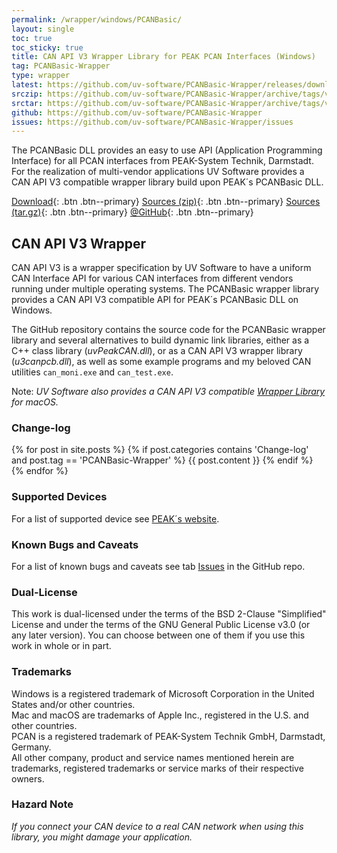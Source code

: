 ```yaml
---
permalink: /wrapper/windows/PCANBasic/
layout: single
toc: true
toc_sticky: true
title: CAN API V3 Wrapper Library for PEAK PCAN Interfaces (Windows)
tag: PCANBasic-Wrapper
type: wrapper
latest: https://github.com/uv-software/PCANBasic-Wrapper/releases/download/v0.4.1/artifacts.zip
srczip: https://github.com/uv-software/PCANBasic-Wrapper/archive/tags/v0.4.1.zip
srctar: https://github.com/uv-software/PCANBasic-Wrapper/archive/tags/v0.4.1.tar.gz
github: https://github.com/uv-software/PCANBasic-Wrapper
issues: https://github.com/uv-software/PCANBasic-Wrapper/issues
---
```

The PCANBasic DLL provides an easy to use API (Application Programming Interface) for all PCAN interfaces from PEAK-System Technik, Darmstadt.
For the realization of multi-vendor applications UV&nbsp;Software provides a CAN&nbsp;API&nbsp;V3 compatible wrapper library build upon PEAK´s PCANBasic DLL.

[Download]({{page.latest}}){: .btn .btn--primary}
[Sources (zip)]({{page.srczip}}){: .btn .btn--primary}
[Sources (tar.gz)]({{page.srctar}}){: .btn .btn--primary}
[@GitHub]({{page.github}}){: .btn .btn--primary}

## CAN API V3 Wrapper

CAN&nbsp;API&nbsp;V3 is a wrapper specification by UV&nbsp;Software to have a uniform CAN Interface API for various CAN interfaces from different vendors running under multiple operating systems.
The PCANBasic wrapper library provides a CAN&nbsp;API&nbsp;V3 compatible API for PEAK´s PCANBasic DLL on Windows.

The GitHub repository contains the source code for the PCANBasic wrapper library and several alternatives to build dynamic link libraries, either as a C++ class library (_uvPeakCAN.dll_), or as a CAN&nbsp;API&nbsp;V3 wrapper library (_u3canpcb.dll_), as well as some example programs and my beloved CAN utilities `can_moni.exe` and `can_test.exe`.

Note: _UV&nbsp;Software also provides a CAN&nbsp;API&nbsp;V3 compatible [Wrapper Library](/wrapper/PCANBasic/) for macOS._

### Change-log

{% for post in site.posts %}
{% if post.categories contains 'Change-log' and post.tag == 'PCANBasic-Wrapper' %}
{{ post.content }}
{% endif %}
{% endfor %}

### Supported Devices

For a list of supported device see [PEAK´s website](https://www.peak-system.com/PCAN-Basic.239.0.html).

### Known Bugs and Caveats

For a list of known bugs and caveats see tab [Issues]({{page.issues}}) in the GitHub repo.

### Dual-License

This work is dual-licensed under the terms of the BSD 2-Clause "Simplified" License and under the terms of the GNU General Public License v3.0 (or any later version).
You can choose between one of them if you use this work in whole or in part.

### Trademarks

Windows is a registered trademark of Microsoft Corporation in the United States and/or other countries. \
Mac and macOS are trademarks of Apple Inc., registered in the U.S. and other countries. \
PCAN is a registered trademark of PEAK-System Technik GmbH, Darmstadt, Germany. \
All other company, product and service names mentioned herein are trademarks, registered trademarks or service marks of their respective owners.

### Hazard Note

_If you connect your CAN device to a real CAN network when using this library, you might damage your application._
